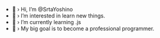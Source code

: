- 👋 › Hi, I’m @SrtaYoshino
- 👀 › I’m interested in learn new things.
- 🌱 › I’m currently learning .js
- 💖 › My big goal is to become a professional programmer.

<!---
SrtaYoshino/SrtaYoshino is a ✨ special ✨ repository because its `README.md` (this file) appears on your GitHub profile.
You can click the Preview link to take a look at your changes.
--->
